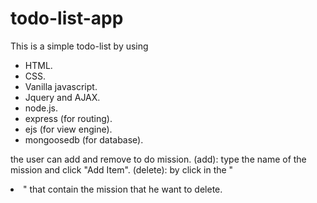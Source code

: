 # todo-list-app
This is a simple todo-list by using
  - HTML.
  - CSS.
  - Vanilla javascript.
  - Jquery and AJAX.
  - node.js.
  - express (for routing).
  - ejs (for view engine).
  - mongoosedb (for database).
  
the user can add and remove to do mission.
  (add):
    type the name of the mission and click "Add Item".
  (delete):
    by click in the "<li>" that contain  the mission that he want to delete.
